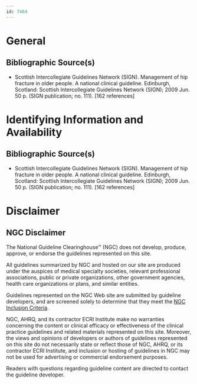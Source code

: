```yaml
---
id: 7464
---
```


# General

## Bibliographic Source(s)

- Scottish Intercollegiate Guidelines Network (SIGN). Management of hip fracture in older people. A national clinical guideline. Edinburgh, Scotland: Scottish Intercollegiate Guidelines Network (SIGN); 2009 Jun. 50 p. (SIGN publication; no. 111). [162 references]

# Identifying Information and Availability

## Bibliographic Source(s)

- Scottish Intercollegiate Guidelines Network (SIGN). Management of hip fracture in older people. A national clinical guideline. Edinburgh, Scotland: Scottish Intercollegiate Guidelines Network (SIGN); 2009 Jun. 50 p. (SIGN publication; no. 111). [162 references]

# Disclaimer

## NGC Disclaimer

The National Guideline Clearinghouse™ (NGC) does not develop, produce, approve, or endorse the guidelines represented on this site.

All guidelines summarized by NGC and hosted on our site are produced under the auspices of medical specialty societies, relevant professional associations, public or private organizations, other government agencies, health care organizations or plans, and similar entities.

Guidelines represented on the NGC Web site are submitted by guideline developers, and are screened solely to determine that they meet the [NGC Inclusion Criteria](/help-and-about/summaries/inclusion-criteria).

NGC, AHRQ, and its contractor ECRI Institute make no warranties concerning the content or clinical efficacy or effectiveness of the clinical practice guidelines and related materials represented on this site. Moreover, the views and opinions of developers or authors of guidelines represented on this site do not necessarily state or reflect those of NGC, AHRQ, or its contractor ECRI Institute, and inclusion or hosting of guidelines in NGC may not be used for advertising or commercial endorsement purposes.

Readers with questions regarding guideline content are directed to contact the guideline developer.

